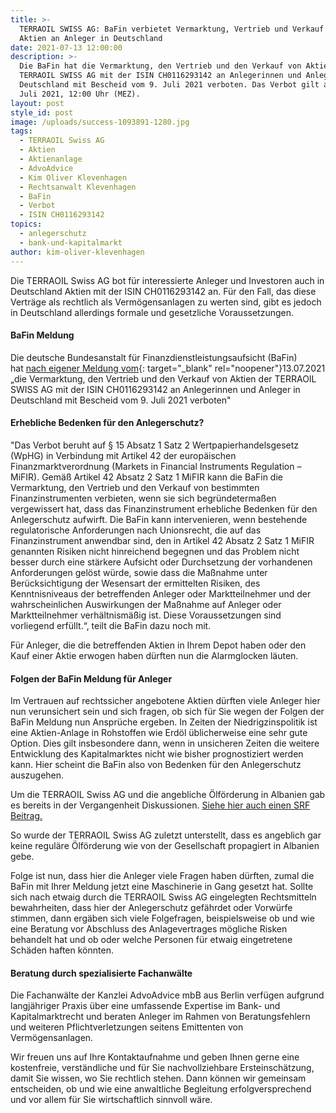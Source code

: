 ```yaml
---
title: >-
  TERRAOIL SWISS AG: BaFin verbietet Vermarktung, Vertrieb und Verkauf der
  Aktien an Anleger in Deutschland
date: 2021-07-13 12:00:00
description: >-
  Die BaFin hat die Vermarktung, den Vertrieb und den Verkauf von Aktien der
  TERRAOIL SWISS AG mit der ISIN CH0116293142 an Anlegerinnen und Anleger in
  Deutschland mit Bescheid vom 9. Juli 2021 verboten. Das Verbot gilt ab dem 13.
  Juli 2021, 12:00 Uhr (MEZ).
layout: post
style_id: post
image: /uploads/success-1093891-1280.jpg
tags:
  - TERRAOIL Swiss AG
  - Aktien
  - Aktienanlage
  - AdvoAdvice
  - Kim Oliver Klevenhagen
  - Rechtsanwalt Klevenhagen
  - BaFin
  - Verbot
  - ISIN CH0116293142
topics:
  - anlegerschutz
  - bank-und-kapitalmarkt
author: kim-oliver-klevenhagen
---
```

Die TERRAOIL Swiss AG bot für interessierte Anleger und Investoren auch in Deutschland Aktien mit der ISIN CH0116293142 an. Für den Fall, das diese Verträge als rechtlich als Vermögensanlagen zu werten sind, gibt es jedoch in Deutschland allerdings formale und gesetzliche Voraussetzungen.

#### BaFin Meldung

Die deutsche Bundesanstalt für Finanzdienstleistungsaufsicht (BaFin) hat&nbsp;[nach eigener Meldung vom](https://www.bafin.de/SharedDocs/Veroeffentlichungen/DE/Verbrauchermitteilung/weitere/2021/meldung_210713_Terraoil_Produktintervention.html){: target="_blank" rel="noopener"}13\.07.2021 „die Vermarktung, den Vertrieb und den Verkauf von Aktien der TERRAOIL SWISS AG mit der ISIN CH0116293142 an Anlegerinnen und Anleger in Deutschland mit Bescheid vom 9. Juli 2021 verboten"

#### Erhebliche Bedenken für den Anlegerschutz?

"Das Verbot beruht auf &sect; 15 Absatz 1 Satz 2 Wertpapierhandelsgesetz (WpHG) in Verbindung mit Artikel 42 der europäischen Finanzmarktverordnung (Markets in Financial Instruments Regulation – MiFIR). Gemä&szlig; Artikel 42 Absatz 2 Satz 1 MiFIR kann die BaFin die Vermarktung, den Vertrieb und den Verkauf von bestimmten Finanzinstrumenten verbieten, wenn sie sich begründeterma&szlig;en vergewissert hat, dass das Finanzinstrument erhebliche Bedenken für den Anlegerschutz aufwirft. Die BaFin kann intervenieren, wenn bestehende regulatorische Anforderungen nach Unionsrecht, die auf das Finanzinstrument anwendbar sind, den in Artikel 42 Absatz 2 Satz 1 MiFIR genannten Risiken nicht hinreichend begegnen und das Problem nicht besser durch eine stärkere Aufsicht oder Durchsetzung der vorhandenen Anforderungen gelöst würde, sowie dass die Ma&szlig;nahme unter Berücksichtigung der Wesensart der ermittelten Risiken, des Kenntnisniveaus der betreffenden Anleger oder Marktteilnehmer und der wahrscheinlichen Auswirkungen der Ma&szlig;nahme auf Anleger oder Marktteilnehmer verhältnismä&szlig;ig ist. Diese Voraussetzungen sind vorliegend erfüllt.“, teilt die BaFin dazu noch mit.

Für Anleger, die die betreffenden Aktien in Ihrem Depot haben oder den Kauf einer Aktie erwogen haben dürften nun die Alarmglocken läuten.

#### Folgen der BaFin Meldung für Anleger

Im Vertrauen auf rechtssicher angebotene Aktien dürften viele Anleger hier nun verunsichert sein und sich fragen, ob sich für Sie wegen der Folgen der BaFin Meldung nun Ansprüche ergeben. In Zeiten der Niedrigzinspolitik ist eine Aktien-Anlage in Rohstoffen wie Erdöl üblicherweise eine sehr gute Option. Dies gilt insbesondere dann, wenn in unsicheren Zeiten die weitere Entwicklung des Kapitalmarktes nicht wie bisher prognostiziert werden kann. Hier scheint die BaFin also von Bedenken für den Anlegerschutz auszugehen.

Um die TERRAOIL Swiss AG und die angebliche Ölförderung in Albanien gab es bereits in der Vergangenheit Diskussionen. [Siehe&nbsp;](__notset__)[hier auch einen SRF Beitrag](https://www.srf.ch/news/panorama/terraoil-schwindel-debakel-fuer-aktionaere-70-millionen-loesen-sich-in-luft-auf)[.](__notset__)

So wurde der TERRAOIL Swiss AG zuletzt unterstellt, dass es angeblich gar keine reguläre Ölförderung wie von der Gesellschaft propagiert in Albanien gebe.&nbsp;

Folge ist nun, dass hier die Anleger viele Fragen haben dürften, zumal die BaFin mit Ihrer Meldung jetzt eine Maschinerie in Gang gesetzt hat. Sollte sich nach etwaig durch die TERRAOIL Swiss AG eingelegten Rechtsmitteln bewahrheiten, dass hier der Anlegerschutz gefährdet oder Vorwürfe stimmen, dann ergäben sich viele Folgefragen, beispielsweise ob und wie eine Beratung vor Abschluss des Anlagevertrages mögliche Risken behandelt hat und ob oder welche Personen für etwaig eingetretene Schäden haften könnten.

#### Beratung durch spezialisierte Fachanwälte

Die Fachanwälte der Kanzlei AdvoAdvice mbB aus Berlin verfügen aufgrund langjähriger Praxis über eine umfassende Expertise im Bank- und Kapitalmarktrecht und beraten Anleger im Rahmen von Beratungsfehlern und weiteren Pflichtverletzungen seitens Emittenten von Vermögensanlagen.&nbsp;

Wir freuen uns auf Ihre Kontaktaufnahme und geben Ihnen gerne eine kostenfreie, verständliche und für Sie nachvollziehbare Ersteinschätzung, damit Sie wissen, wo Sie rechtlich stehen. Dann können wir gemeinsam entscheiden, ob und wie eine anwaltliche Begleitung erfolgversprechend und vor allem für Sie wirtschaftlich sinnvoll wäre.
